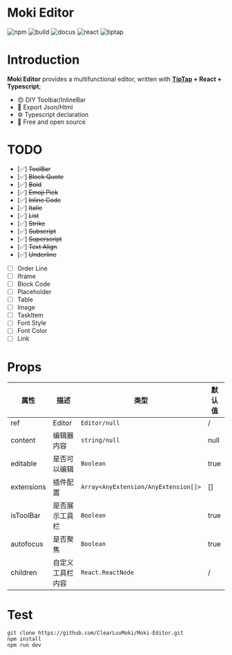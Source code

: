 # Moki Editor

[//]: # (![license]&#40;https://img.shields.io/github/license/ClearLuvMoki/Moki-Editor&#41;)
![npm](https://img.shields.io/badge/npm-v_9.7.2-blue)
![build](https://img.shields.io/badge/Build-Vite-blue)
![docus](https://img.shields.io/badge/Docus-v_Dumi_2.2.1-blue)
![react](https://img.shields.io/badge/React-18.2.0-blue)
![tiptap](https://img.shields.io/badge/TipTap-2.0.3-blue)

[//]: # (![type]&#40;https://img.shields.io/depfu/dependencies/github/ClearLuvMoki/Moki-Editor&#41;)

[//]: # (![release-date]&#40;https://img.shields.io/github/release-date/ClearLuvMoki/Moki-Editor&#41;)
[//]: # (![release]&#40;https://img.shields.io/github/v/release/ClearLuvMoki/Moki-Editor&#41;)

# Introduction

**Moki Editor** provides a multifunctional editor, written with **<a href="https://tiptap.dev">TipTap</a> + React +
Typescript**;

- 😍 DIY Toolbar/InlineBar
- 💎 Export Json/Html
- ⚙️ Typescript declaration
- 💌 Free and open source

# TODO

- [✅️] ~~ToolBar~~
- [✅️] ~~Block Quote~~
- [✅️] ~~Bold~~
- [✅️] ~~Emoji Pick~~
- [✅️] ~~Inline Code~~
- [✅️] ~~Italic~~
- [✅️] ~~List~~
- [✅️] ~~Strike~~
- [✅️] ~~Subscript~~
- [✅️] ~~Superscript~~
- [✅️] ~~Text Align~~
- [✅️] ~~Underline~~
- [ ] Order Line
- [ ] Iframe
- [ ] Block Code
- [ ] Placeholder
- [ ] Table
- [ ] Image
- [ ] TaskItem
- [ ] Font Style
- [ ] Font Color
- [ ] Link

# Props
| 属性                         | 描述       | 类型                                   | 默认值              |
|----------------------------|----------|--------------------------------------|------------------|
| ref                        | Editor   | `Editor/null`                        | /                |
| content                    | 编辑器内容    | `string/null`                        | null             |
| editable                   | 是否可以编辑   | `Boolean`                            | true             |
| extensions                 | 插件配置     | `Array<AnyExtension/AnyExtension[]>` | []    |
| isToolBar                | 是否展示工具栏  | `Boolean`                            | true             |
| autofocus                  | 是否聚焦     | `Boolean`                            | true             |
| children                      | 自定义工具栏内容 | `React.ReactNode`                    | /                |



# Test
```shell
git clone https://github.com/ClearLuvMoki/Moki-Editor.git
npm install
npm run dev
```

